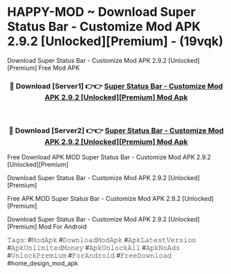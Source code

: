 # HAPPY-MOD ~ Download Super Status Bar - Customize Mod APK 2.9.2 [Unlocked][Premium] - (19vqk)
Download Super Status Bar - Customize Mod APK 2.9.2 [Unlocked][Premium] Free Mod APK

<div align="center">
<h3>🔴 Download [Server1] 👉👉 <a href="https://apk-comot.site?title=Super_Status_Bar_-_Customize_Mod_APK_2.9.2_[Unlocked][Premium]">Super Status Bar - Customize Mod APK 2.9.2 [Unlocked][Premium] Mod Apk</a></h3><br>

<h3>🔴 Download [Server2] 👉👉 <a href="https://apk-comot.site?title=Super_Status_Bar_-_Customize_Mod_APK_2.9.2_[Unlocked][Premium]">Super Status Bar - Customize Mod APK 2.9.2 [Unlocked][Premium] Mod Apk</a></h3>
</div>


Free Download APK MOD Super Status Bar - Customize Mod APK 2.9.2 [Unlocked][Premium]

Download Super Status Bar - Customize Mod APK 2.9.2 [Unlocked][Premium] 

Free APK MOD Super Status Bar - Customize Mod APK 2.9.2 [Unlocked][Premium] 

Download Super Status Bar - Customize Mod APK 2.9.2 [Unlocked][Premium] Mod For Android

𝚃𝚊𝚐𝚜: #𝙼𝚘𝚍𝙰𝚙𝚔 #𝙳𝚘𝚠𝚗𝚕𝚘𝚊𝚍𝙼𝚘𝚍𝙰𝚙𝚔 #𝙰𝚙𝚔𝙻𝚊𝚝𝚎𝚜𝚝𝚅𝚎𝚛𝚜𝚒𝚘𝚗 #𝙰𝚙𝚔𝚄𝚗𝚕𝚒𝚖𝚒𝚝𝚎𝚍𝙼𝚘𝚗𝚎𝚢 #𝙰𝚙𝚔𝚄𝚗𝚕𝚘𝚌𝚔𝙰𝚕𝚕 #𝙰𝚙𝚔𝙽𝚘𝙰𝚍𝚜 #𝚄𝚗𝚕𝚘𝚌𝚔𝙿𝚛𝚎𝚖𝚒𝚞𝚖 #𝙵𝚘𝚛𝙰𝚗𝚍𝚛𝚘𝚒𝚍 #𝙵𝚛𝚎𝚎𝙳𝚘𝚠𝚗𝚕𝚘𝚊𝚍 #home_design_mod_apk